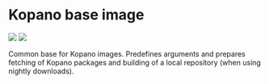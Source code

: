 # Kopano base image

[![](https://images.microbadger.com/badges/image/zokradonh/kopano_base.svg)](https://microbadger.com/images/zokradonh/kopano_base "Microbadger size/labels") [![](https://images.microbadger.com/badges/version/zokradonh/kopano_base.svg)](https://microbadger.com/images/zokradonh/kopano_base "Microbadger version")

Common base for Kopano images. Predefines arguments and prepares fetching of Kopano packages and building of a local repository (when using nightly downloads).

